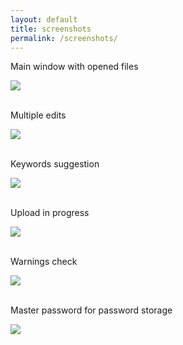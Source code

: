 ```yaml
---
layout: default
title: screenshots
permalink: /screenshots/
---
```

<article class="row">
<section class="small-12 large-8 columns page-content">
<div>
  <p>Main window with opened files</p>
<img src="{{site.url}}/images/xpiks-qt-mainwindow.jpg" />
</div>
  <br />
  <div>
  <p>Multiple edits</p>
<img src="{{site.url}}/images/screenshots/MultipleEdit.jpg" />
</div>
  <br />
  <div>
  <p>Keywords suggestion</p>
<img src="{{site.url}}/images/screenshots/SuggestKeywords.jpg" />
</div>
  <br />
  <div>
  <p>Upload in progress</p>
<img src="{{site.url}}/images/screenshots/UploadInProgress.jpg" />
</div>
  <br />
  <div>
  <p>Warnings check</p>
<img src="{{site.url}}/images/screenshots/WarningsDialog.jpg" />
</div>
  <br />
  <div>
  <p>Master password for password storage</p>
<img src="{{site.url}}/images/screenshots/SettingsSecurity.jpg" />
</div>
  <br />
</section>
</article>
